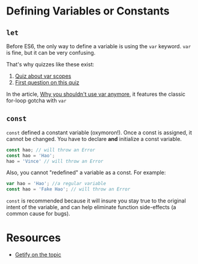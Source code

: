 # Defining Variables or Constants

## `let`
Before ES6, the only way to define a variable is using the `var` keyword.  `var` is fine, but it can be very confusing.

That's why quizzes like these exist:
1. [Quiz about var scopes](http://madebyknight.com/javascript-scope/)
2. [First question on this quiz](http://dmitry.baranovskiy.com/post/91403200)

In the article, [Why you shouldn't use var anymore](https://hackernoon.com/why-you-shouldnt-use-var-anymore-f109a58b9b70#.p35hexjfk), it features the classic for-loop gotcha with `var`

## `const`
`const` defined a constant variable (oxymoron!).  Once a const is assigned, it cannot be changed.  You have to declare **and** initialize a const variable.

```js
const hao; // will throw an Error
const hao = 'Hao';
hao = 'Vince' // will throw an Error
```

Also, you cannot "redefined" a variable as a const.  For example:
```js
var hao = 'Hao'; //a regular variable
const hao = 'Fake Hao'; // will throw an Error
```

`const` is recommended because it will insure you stay true to the original intent of the variable, and can help eliminate function side-effects (a common cause for bugs).

# Resources
* [Getify on the topic](https://github.com/getify/You-Dont-Know-JS/blob/master/es6%20%26%20beyond/ch2.md#let-declarations)
